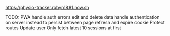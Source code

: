 https://physio-tracker.robyn1881.now.sh

TODO:
PWA
handle auth errors
edit and delete data
handle authentication on server instead to persist between page refresh and expire cookie
Protect routes 
Update user
Only fetch latest 10 sessions at first